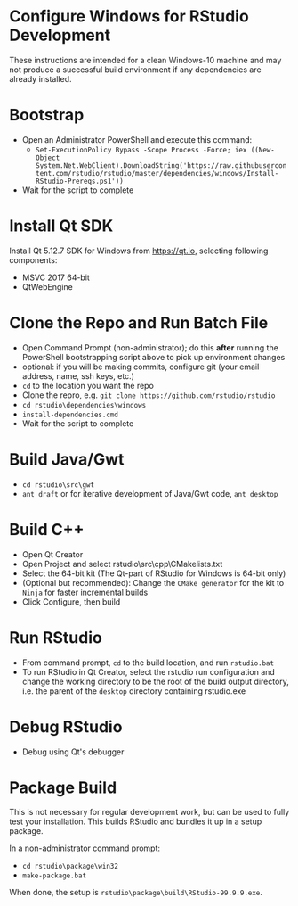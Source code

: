 Configure Windows for RStudio Development
=============================================================================

These instructions are intended for a clean Windows-10 machine and may not
produce a successful build environment if any dependencies are already 
installed.

Bootstrap
=============================================================================
- Open an Administrator PowerShell and execute this command:
    - `Set-ExecutionPolicy Bypass -Scope Process -Force; iex ((New-Object System.Net.WebClient).DownloadString('https://raw.githubusercontent.com/rstudio/rstudio/master/dependencies/windows/Install-RStudio-Prereqs.ps1'))`
- Wait for the script to complete

Install Qt SDK
=============================================================================
Install Qt 5.12.7 SDK for Windows from https://qt.io, selecting 
following components:

- MSVC 2017 64-bit
- QtWebEngine

Clone the Repo and Run Batch File
=============================================================================
- Open Command Prompt (non-administrator); do this **after** running the 
PowerShell bootstrapping script above to pick up environment changes
- optional: if you will be making commits, configure git (your email address, name, ssh keys, etc.)
- `cd` to the location you want the repo
- Clone the repro, e.g. `git clone https://github.com/rstudio/rstudio`
- `cd rstudio\dependencies\windows`
- `install-dependencies.cmd`
- Wait for the script to complete

Build Java/Gwt
=============================================================================
- `cd rstudio\src\gwt`
- `ant draft` or for iterative development of Java/Gwt code, `ant desktop`

Build C++
=============================================================================
- Open Qt Creator
- Open Project and select rstudio\src\cpp\CMakelists.txt
- Select the 64-bit kit (The Qt-part of RStudio for Windows is 64-bit only)
- (Optional but recommended): Change the `CMake generator` for the kit to 
`Ninja` for faster incremental builds
- Click Configure, then build

Run RStudio
=============================================================================
- From command prompt, `cd` to the build location, and run `rstudio.bat`
- To run RStudio in Qt Creator, select the rstudio run configuration and
change the working directory to be the root of the build output directory,
i.e. the parent of the `desktop` directory containing rstudio.exe 

Debug RStudio
=============================================================================
- Debug using Qt's debugger

Package Build
=============================================================================
This is not necessary for regular development work, but can be used to fully 
test your installation. This builds RStudio and bundles it up in a setup package.

In a non-administrator command prompt:
- `cd rstudio\package\win32`
- `make-package.bat`

When done, the setup is `rstudio\package\build\RStudio-99.9.9.exe`.

